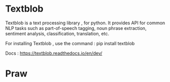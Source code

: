# Textblob

Textblob is a text processing library , for python. It provides API for common NLP tasks such as part-of-speech tagging, noun phrase extraction, sentiment analysis, classification, translation, etc.

For installing Textblob , use the command : pip install textblob 

Docs : https://textblob.readthedocs.io/en/dev/

# Praw
 

